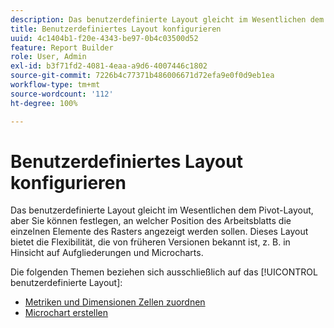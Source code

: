 ```yaml
---
description: Das benutzerdefinierte Layout gleicht im Wesentlichen dem Pivot-Layout, aber Sie können festlegen, an welcher Position des Arbeitsblatts die einzelnen Elemente des Rasters angezeigt werden sollen. Dieses Layout bietet die Flexibilität, die von früheren Versionen bekannt ist, z. B. in Hinsicht auf Aufgliederungen und Microcharts.
title: Benutzerdefiniertes Layout konfigurieren
uuid: 4c1404b1-f20e-4343-be97-0b4c03500d52
feature: Report Builder
role: User, Admin
exl-id: b3f71fd2-4081-4eaa-a9d6-4007446c1802
source-git-commit: 7226b4c77371b486006671d72efa9e0f0d9eb1ea
workflow-type: tm+mt
source-wordcount: '112'
ht-degree: 100%

---
```


# Benutzerdefiniertes Layout konfigurieren

Das benutzerdefinierte Layout gleicht im Wesentlichen dem Pivot-Layout, aber Sie können festlegen, an welcher Position des Arbeitsblatts die einzelnen Elemente des Rasters angezeigt werden sollen. Dieses Layout bietet die Flexibilität, die von früheren Versionen bekannt ist, z. B. in Hinsicht auf Aufgliederungen und Microcharts.

Die folgenden Themen beziehen sich ausschließlich auf das [!UICONTROL benutzerdefinierte Layout]:

* [Metriken und Dimensionen Zellen zuordnen](/help/analyze/report-builder/layout/map-metrics-and-dimensions-to-cells.md)
* [Microchart erstellen](/help/analyze/report-builder/layout/t-create-a-microchart.md)
